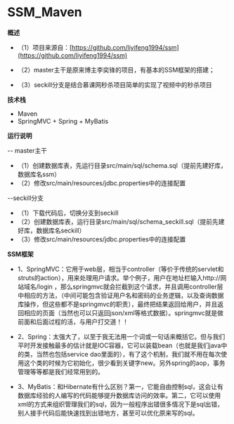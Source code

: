 # SSM_Maven
**概述**
* （1）项目来源自：[https://github.com/liyifeng1994/ssm](https://github.com/liyifeng1994/ssm)

* （2）master主干是原来博主李奕锋的项目，有基本的SSM框架的搭建；

* （3）seckill分支是结合慕课网秒杀项目简单的实现了视频中的秒杀项目

**技术栈**
* Maven
* SpringMVC + Spring + MyBatis

**运行说明**

-- master主干
* （1）创建数据库表，先运行目录src/main/sql/schema.sql（提前先建好库，数据库名ssm）
* （2）修改src/main/resources/jdbc.properties中的连接配置

--seckill分支
* （1）下载代码后，切换分支到seckill
* （2）创建数据库表，运行目录src/main/sql/schema_seckill.sql（提前先建好库，数据库名seckill）
* （3）修改src/main/resources/jdbc.properties中的连接配置

**SSM框架**
* 1、SpringMVC：它用于web层，相当于controller（等价于传统的servlet和struts的action），用来处理用户请求。举个例子，用户在地址栏输入http://网站域名/login ，那么springmvc就会拦截到这个请求，并且调用controller层中相应的方法，（中间可能包含验证用户名和密码的业务逻辑，以及查询数据库操作，但这些都不是springmvc的职责），最终把结果返回给用户，并且返回相应的页面（当然也可以只返回json/xml等格式数据）。springmvc就是做前面和后面过程的活，与用户打交道！！

* 2、Spring：太强大了，以至于我无法用一个词或一句话来概括它。但与我们平时开发接触最多的估计就是IOC容器，它可以装载bean（也就是我们java中的类，当然也包括service dao里面的），有了这个机制，我们就不用在每次使用这个类的时候为它初始化，很少看到关键字new。另外spring的aop，事务管理等等都是我们经常用到的。

* 3、MyBatis：和Hibernate有什么区别？第一，它能自由控制sql，这会让有数据库经验的人编写的代码能够提升数据库访问的效率。第二，它可以使用xml的方式来组织管理我们的sql，因为一般程序出错很多情况下是sql出错，别人接手代码后能快速找到出错地方，甚至可以优化原来写的sql。
